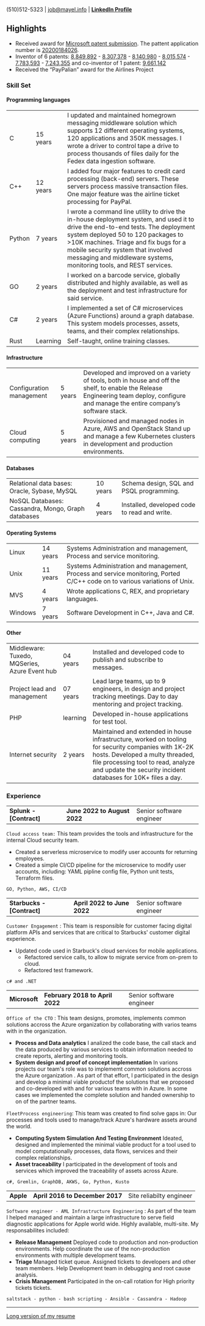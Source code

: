 (510)512-5323 | job@mayel.info | <a href="https://www.linkedin.com/in/mayelespino/"><b>LinkedIn Profile</b></a> 

## Highlights
* Received award for [Microsoft patent submission](images/patent-award.JPG). The pattent application number is [20200184026](https://appft.uspto.gov/netacgi/nph-Parser?Sect1=PTO2&Sect2=HITOFF&p=1&u=%2Fnetahtml%2FPTO%2Fsearch-bool.html&r=1&f=G&l=50&co1=AND&d=PG01&s1=Mayel.IN.&OS=IN/Mayel&RS=IN/Mayel).
* Inventor of 6 patents: [8,849,892](http://patft.uspto.gov/netacgi/nph-Parser?Sect1=PTO2&Sect2=HITOFF&p=1&u=%2Fnetahtml%2FPTO%2Fsearch-bool.html&r=2&f=G&l=50&co1=AND&d=PTXT&s1=mayel.INNM.&OS=IN/mayel&RS=IN/mayel) -
[8,307,378](http://patft.uspto.gov/netacgi/nph-Parser?Sect1=PTO2&Sect2=HITOFF&p=1&u=%2Fnetahtml%2FPTO%2Fsearch-bool.html&r=3&f=G&l=50&co1=AND&d=PTXT&s1=mayel.INNM.&OS=IN/mayel&RS=IN/mayel) -
[8,140,980](http://patft.uspto.gov/netacgi/nph-Parser?Sect1=PTO2&Sect2=HITOFF&p=1&u=%2Fnetahtml%2FPTO%2Fsearch-bool.html&r=4&f=G&l=50&co1=AND&d=PTXT&s1=mayel.INNM.&OS=IN/mayel&RS=IN/mayel) -
[8,015,574](http://patft.uspto.gov/netacgi/nph-Parser?Sect1=PTO2&Sect2=HITOFF&p=1&u=%2Fnetahtml%2FPTO%2Fsearch-bool.html&r=5&f=G&l=50&co1=AND&d=PTXT&s1=mayel.INNM.&OS=IN/mayel&RS=IN/mayel) -
[7,783,593](http://patft.uspto.gov/netacgi/nph-Parser?Sect1=PTO2&Sect2=HITOFF&p=1&u=%2Fnetahtml%2FPTO%2Fsearch-bool.html&r=6&f=G&l=50&co1=AND&d=PTXT&s1=mayel.INNM.&OS=IN/mayel&RS=IN/mayel) -
[7,243,355](http://patft.uspto.gov/netacgi/nph-Parser?Sect1=PTO2&Sect2=HITOFF&p=1&u=%2Fnetahtml%2FPTO%2Fsearch-bool.html&r=7&f=G&l=50&co1=AND&d=PTXT&s1=mayel.INNM.&OS=IN/mayel&RS=IN/mayel)
 and co-inventor of 1 patent: [9,661,142](http://patft.uspto.gov/netacgi/nph-Parser?Sect1=PTO2&Sect2=HITOFF&p=1&u=%2Fnetahtml%2FPTO%2Fsearch-bool.html&r=1&f=G&l=50&co1=AND&d=PTXT&s1=mayel.INNM.&OS=IN/mayel&RS=IN/mayel)
* Received the “PayPalian” award for the Airlines Project
### Skill Set
#### Programming languages

|    |    |    |
|----|----|----|
| C | 15 years |I updated and maintained homegrown messaging middleware solution which supports 12 different operating systems, 120 applications and 350K messages. I wrote a driver to control tape a drive to process thousands of files daily for the Fedex data ingestion software. |
| C++ | 12 years | I added four major features to credit card processing (back-end) servers. These servers process massive transaction files. One major feature was the airline ticket processing for PayPal.|
| Python | 7 years | I wrote a command line utility to drive the in-house deployment system, and used it to drive the end-to-end tests. The deployment system deployed 50 to 120 packages to >10K machines. Triage and fix bugs for a mobile security system that involved messaging and middleware systems, monitoring tools, and REST services.|
| GO | 2 years| I worked on a barcode service, globally distributed and highly available, as well as the deployment and test infrastructure for said service. |
| C# | 2 years | I implemented a set of C# microservices (Azure Functions) around a graph database. This system models processes, assets, teams, and their complex relationships.|
| Rust | Learning | Self-taught, online training classes. |

#### Infrastructure

|    |    |    |
|----|----|----|
| Configuration management | 5 years | Developed and improved on a variety of tools, both in house and off the shelf, to enable the Release Engineering team deploy, configure and manage the entire company’s software stack. |
| Cloud computing | 5 years | Provisioned and managed nodes in Azure, AWS and OpenStack Stand up and manage a few Kubernetes clusters in development and production environments. |
 
#### Databases

|    |    |    |
|----|----|----|
| Relational data bases: Oracle, Sybase, MySQL |  10 years | Schema design, SQL and PSQL programming. |
| NoSQL Databases: Cassandra, Mongo, Graph databases | 4 years | Installed, developed code to read and write. |

#### Operating Systems

|    |    |    |
|----|----|----|
| Linux | 14 years | Systems Administration and management, Process and service monitoring.|
| Unix |11 years | Systems Administration and management, Process and service monitoring, Ported C/C++ code on to various variations of Unix.|
| MVS | 4 years | Wrote applications C, REX, and proprietary languages. |
| Windows | 7 years | Software Development in C++, Java and C#.

#### Other

|    |    |    |
|----|----|----|
| Middleware: Tuxedo, MQSeries, Azure Event hub | 04 years | Installed and developed code to publish and subscribe to messages. |
| Project lead and management | 07 years | Lead large teams, up to 9 engineers, in design and project tracking meetings. Day to day mentoring and project tracking. |
| PHP | learning | Developed in-house applications for test tool. |
| Internet security | 2 years | Maintained and extended in house infrastructure, worked on tooling for security companies with 1K-2K hosts. Developed a multy threaded, file processing tool to read, analyze and update the security incident databases for 10K+ files a day.|

### Experience

|    |    |    |
|----|----|----|
| <B>Splunk - [Contract]<B>| <B>June 2022 to August 2022</B> | Senior software engineer |

`Cloud access team:` This team provides the tools and infrastructure for the internal Cloud security team.
  * Created a serverless microservice to modify user accounts for returning employees.
  * Created a simple CI/CD pipeline for the microservice to modify user accounts, including: YAML pipline config file, Python unit tests, Terraform files.

`GO, Python, AWS, CI/CD`

 |    |    |    |
 |----|----|----|
| <B>Starbucks - [Contract]</B> | <B>April 2022 to June 2022</B> | Senior software engineer |

`Customer Engagement` : This team is responsible for customer facing digital platform APIs and services that are critical to Starbucks' customer digital experience.

  * Updated code used in Starbuck's cloud services for mobile applications. 
    * Refactored service calls, to allow to migrate service from on-prem to cloud.
    * Refactored test framework.

`c# and .NET`

|    |    |    |
|----|----|----|
| <B>Microsoft</B> | <B>February 2018 to April 2022</B> | Senior software engineer |

`Office of the CTO` : This team designs, promotes, implements common solutions accross the Azure organization by collaborating with varios teams with in the organization.

* __Process and Data analytics__ I analized the code base, the call stack and the data produced by various services to obtain information needed to create reports, alerting and monitoring tools.
* __System design and proof of concept implementation__ In varions projects our team's role was to implememt common solutions accross the Azure organization . As part of that effort, I participated in the design and develop a minimal viable productof the solutions that we proposed and co-developed with and for various teams with in Azure. In some cases we implemented the complete solution and handed ownership to on of the partner teams.

 `FleetProcess engineering`: This team was created to find solve gaps in: Our processes and tools used to manage/track Azure's hardware assets around the world. 
 
 * __Computing System Simulation And Testing Environment__ Ideated, designed and implemented the minimal viable product for a tool used to model computationally processes, data flows, services and their complex relationships. 
 * __Asset traceability__ I participated in the development of tools and services which improved the traceability of assets across Azure. 

`c#, Gremlin, GraphDB, AKWS, Go, Python, Kusto`
 
|    |    |    |
|----|----|----|   
| <B>Apple</B> | <B>April 2016 to December 2017| Site reliabilty engineer |

`Software engineer - AML Infrastructure Engineering` : As part of the team I helped managed and maintain a large infrastructure to serve field diagnostic applications for Apple world wide. Highly available, multi-site. My responsabilites included:

*  __Release Management__ Deployed code to production and non-production environments. Help coordinate the use of the non-production environments with multiple development teams.
* __Triage__ Managed ticket queue. Assigned tickets to developers and other team members. Help Development team in debugging and root cause analysis.
* __Crisis Management__ Participated in the on-call rotation for  High priority tickets tickets.

`saltstack - python - bash scripting - Ansible - Cassandra - Hadoop`

_____

[Long version of my resume](index.md)
